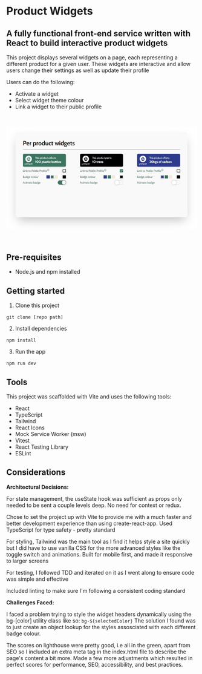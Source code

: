 # Product Widgets

## A fully functional front-end service written with React to build interactive product widgets

This project displays several widgets on a page, each representing a different product for a given user. These widgets are interactive and allow users change their settings as well as update their profile

Users can do the following:

- Activate a widget
- Select widget theme colour
- Link a widget to their public profile

<br>

![Project screenshot](./src/assets/projectScreenshot.jpg)

<br>

## Pre-requisites

- Node.js and npm installed

## Getting started

1. Clone this project

```
git clone [repo path]
```

2. Install dependencies

```
npm install
```

3. Run the app

```
npm run dev
```

## Tools

This project was scaffolded with Vite and uses the following tools:

- React
- TypeScript
- Tailwind
- React Icons
- Mock Service Worker (msw)
- Vitest
- React Testing Library
- ESLint

## Considerations

**Architectural Decisions:**

For state management, the useState hook was sufficient as props only needed to be sent a couple levels deep. No need for context or redux.

Chose to set the project up with Vite to provide me with a much faster and better development experience than using create-react-app. Used TypeScript for type safety - pretty standard

For styling, Tailwind was the main tool as I find it helps style a site quickly but I did have to use vanilla CSS for the more advanced styles like the toggle switch and animations. Built for mobile first, and made it responsive to larger screens

For testing, I followed TDD and iterated on it as I went along to ensure code was simple and effective

Included linting to make sure I'm following a consistent coding standard

**Challenges Faced:**

I faced a problem trying to style the widget headers dynamically using the bg-[color] utility class like so: `bg-${selectedColor}`
The solution I found was to just create an object lookup for the styles assosciated with each different badge colour.

The scores on lighthouse were pretty good, i.e all in the green, apart from SEO so I included an extra meta tag in the index.html file to describe the page's content a bit more. Made a few more adjustments which resulted in perfect scores for performance, SEO, accessibility, and best practices.
